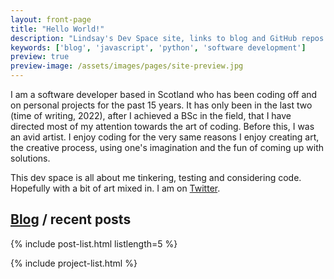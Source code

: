 ```yaml
---
layout: front-page
title: "Hello World!"
description: "Lindsay's Dev Space site, links to blog and GitHub repos."
keywords: ['blog', 'javascript', 'python', 'software development']
preview: true
preview-image: /assets/images/pages/site-preview.jpg
---
```


I am a software developer based in Scotland who has been coding off and on personal projects for the past 15 years. It has only been in the last two (time of writing, 2022), after I achieved a BSc in the field, that I have directed most of my attention towards the art of coding. Before this, I was an avid artist. I enjoy coding for the very same reasons I enjoy creating art, the creative process, using one's imagination and the fun of coming up with solutions.   

This dev space is all about me tinkering, testing and considering code. Hopefully with a bit of art mixed in. I am on [Twitter](https://twitter.com/kerr_linz).

<section class="post-list">
<h2><a href="/blog">Blog</a> / recent posts</h2>
<div class="container">
{% include post-list.html listlength=5 %}
</div>
</section>




{% include project-list.html %}






